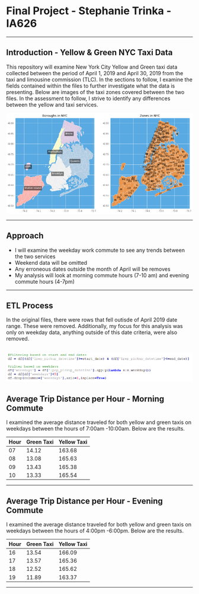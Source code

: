 # Final Project - Stephanie Trinka - IA626 
-------------------------------------------------
## Introduction - Yellow & Green NYC Taxi Data

This repository will examine New York City Yellow and Green taxi data collected between the period of April 1, 2019 and April 30, 2019 from the taxi and limousine commission (TLC). In the sections to follow, I examine the fields contained within the files to further investigate what the data is presenting.
Below are images of the taxi zones covered between the two files. In the assessment to follow, I strive to identify any differences between the yellow and taxi services. 

![Image of graph](https://github.com/johnsosc/626finalproj/blob/main/Images/map.png)

------------------------------------------------------------------
## Approach
* I will examine the weekday work commute to see any trends between the two services
* Weekend data will be omitted
* Any erroneous dates outside the month of April will be removes
* My analysis will look at morning commute hours (7-10 am) and evening commute hours (4-7pm)
------------------------------------------------------------------------------------------------
## ETL Process

In the original files, there were rows that fell outisde of April 2019 date range. These were removed. Additionally, my focus for this analysis was only on weekday data, anything outside of this date criteria, were also removed. 

![Image of graph](https://github.com/johnsosc/626finalproj/blob/main/Images/weekdayfiltering.PNG)
--------------------------------------------------
## Average Trip Distance per Hour - Morning Commute

I examined the average distance traveled for both yellow and green taxis on weekdays between the hours of 7:00am -10:00am. Below are the results. 

Hour | Green Taxi | Yellow Taxi  |
-------------|-------------|--------|
07 | 14.12 | 163.68 |
08 | 13.08 | 165.63 |
09 | 13.43 | 165.38 |
10| 13.33  | 165.54 |
-----------------------------------------------------
## Average Trip Distance per Hour - Evening Commute 

I examined the average distance traveled for both yellow and green taxis on weekdays between the hours of 4:00pm -6:00pm. Below are the results. 

Hour | Green Taxi | Yellow Taxi |
-------------|-------------|--------|
16 |13.54 | 166.09 |
17 |13.57 | 165.36 |
18 |12.52 | 165.62 |
19 |11.89 | 163.37 |

-------------------------------------
